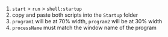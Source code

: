 1. `start` > `run` > `shell:startup`
2. copy and paste both scripts into the `Startup` folder 
3. `program1` will be at 70% width, `program2` will be at 30% width
4. `processName` must match the window name of the program
